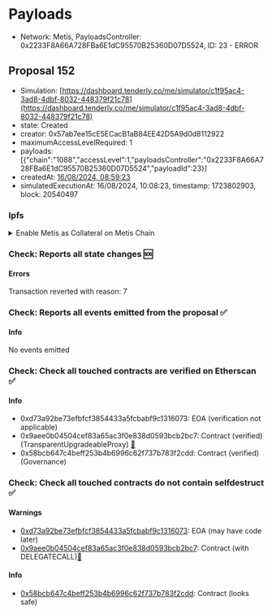 # Payloads

- Network: Metis, PayloadsController: 0x2233F8A66A728FBa6E1dC95570B25360D07D5524, ID: 23 - ERROR

## Proposal 152

- Simulation: [https://dashboard.tenderly.co/me/simulator/c1f95ac4-3ad8-4dbf-8032-448379f21c78](https://dashboard.tenderly.co/me/simulator/c1f95ac4-3ad8-4dbf-8032-448379f21c78)
- state: Created
- creator: 0x57ab7ee15cE5ECacB1aB84EE42D5A9d0d8112922
- maximumAccessLevelRequired: 1
- payloads: 
  [{"chain":"1088","accessLevel":1,"payloadsController":"0x2233F8A66A728FBa6E1dC95570B25360D07D5524","payloadId":23}]
- createdAt: [16/08/2024, 08:59:23](https://etherscan.io/tx/0x1ee8e13e5af3426a2dea4e4b3be56c1e8041af88083fd64053cf64812f2debae)
- simulatedExecutionAt: 16/08/2024, 10:08:23, timestamp: 1723802903, block: 20540497
### Ipfs

<details>
  <summary>Enable Metis as Collateral on Metis Chain</summary>
  
  
## Simple Summary

This proposal recommends enabling Metis token as collateral on Aave V3 within the Metis Chain

## Motivation

Integrating Metis as collateral positions Aave as a key player in the Metis ecosystem, alongside upcoming incentives for builders and new projects. This move is anticipated to bolster Aave’s prominence as the leading lending platform on Metis Chain.

## Specification

The proposed risk parameters for incorporating Metis as collateral are outlined below following @ChaosLabs TEMP CHECK recommendation:

| Parameter                  | Value  |
| -------------------------- | ------ |
| Isolation Mode             | Yes    |
| Borrowable                 | Yes    |
| Collateral Enabled         | Yes    |
| Debt Ceiling               | $1M    |
| Loan to Value (LTV)        | 30.00% |
| Liquidation Threshold (LT) | 40.00% |
| Liquidation Bonus          | 10.00% |
| Liquidation Protocol Fee   | 10.00% |

## References

- Implementation: [AaveV3Metis](https://github.com/bgd-labs/aave-proposals-v3/blob/7e9aaa019afed78f36b3f87c3c8c1bbc069053a5/src/20240814_AaveV3Metis_EnableMetisAsCollateralOnMetisChain/AaveV3Metis_EnableMetisAsCollateralOnMetisChain_20240814.sol)
- Tests: [AaveV3Metis](https://github.com/bgd-labs/aave-proposals-v3/blob/7e9aaa019afed78f36b3f87c3c8c1bbc069053a5/src/20240814_AaveV3Metis_EnableMetisAsCollateralOnMetisChain/AaveV3Metis_EnableMetisAsCollateralOnMetisChain_20240814.t.sol)
- [Snapshot](https://snapshot.org/#/aave.eth/proposal/0x2e15c7011a6696de1be8fb3476db30395225eb533f849b63bdbff2b33a605ffd)
- [Discussion](https://governance.aave.com/t/arfc-enable-metis-as-collateral-on-metis-chain/16658)

## Copyright

Copyright and related rights waived via [CC0](https://creativecommons.org/publicdomain/zero/1.0/).

</details>

### Check: Reports all state changes :sos:

#### Errors

Transaction reverted with reason: 7

### Check: Reports all events emitted from the proposal :white_check_mark:

#### Info

No events emitted

### Check: Check all touched contracts are verified on Etherscan :white_check_mark:

#### Info

- 0xd73a92be73efbfcf3854433a5fcbabf9c1316073: EOA (verification not applicable)
- 0x9aee0b04504cef83a65ac3f0e838d0593bcb2bc7: Contract (verified) (TransparentUpgradeableProxy) [:ghost:](https://github.com/bgd-labs/aave-address-book "GovernanceV3Ethereum.GOVERNANCE")
- 0x58bcb647c4beff253b4b6996c62f737b783f2cdd: Contract (verified) (Governance) 

### Check: Check all touched contracts do not contain selfdestruct :white_check_mark:

#### Warnings

- [0xd73a92be73efbfcf3854433a5fcbabf9c1316073](https://etherscan.io/address/0xd73a92be73efbfcf3854433a5fcbabf9c1316073): EOA (may have code later)
- [0x9aee0b04504cef83a65ac3f0e838d0593bcb2bc7](https://etherscan.io/address/0x9aee0b04504cef83a65ac3f0e838d0593bcb2bc7): Contract (with DELEGATECALL)[:ghost:](https://github.com/bgd-labs/aave-address-book "GovernanceV3Ethereum.GOVERNANCE")

#### Info

- [0x58bcb647c4beff253b4b6996c62f737b783f2cdd](https://etherscan.io/address/0x58bcb647c4beff253b4b6996c62f737b783f2cdd): Contract (looks safe)

